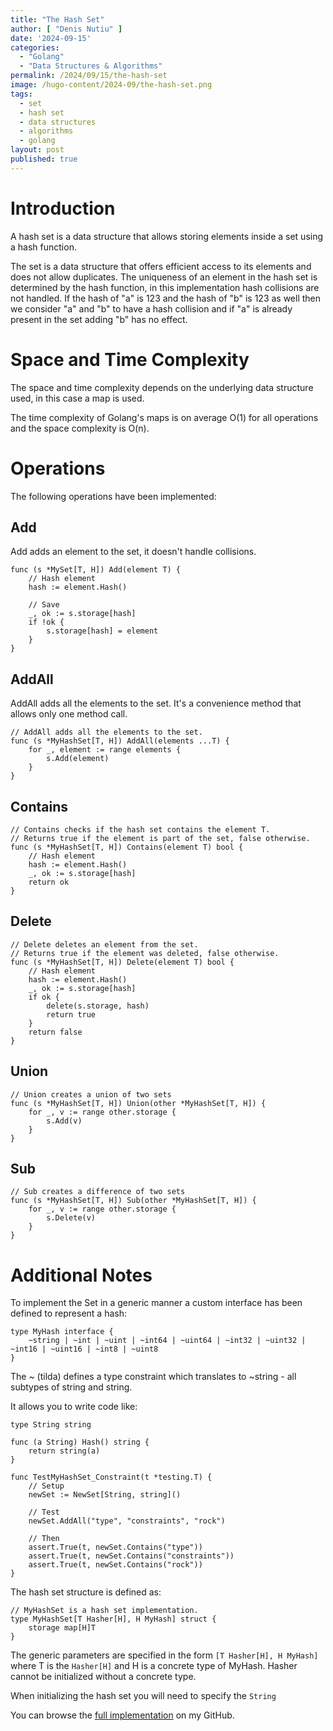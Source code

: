 ```yaml
---
title: "The Hash Set"
author: [ "Denis Nutiu" ]
date: '2024-09-15'
categories:
  - "Golang"
  - "Data Structures & Algorithms"
permalink: /2024/09/15/the-hash-set
image: /hugo-content/2024-09/the-hash-set.png
tags:
  - set
  - hash set
  - data structures
  - algorithms
  - golang
layout: post
published: true
---
```


# Introduction

A hash set is a data structure that allows storing elements inside a set using a hash function.

The set is a data structure that offers efficient access to its elements and does not allow duplicates. The uniqueness
of an element in the hash set is determined by the hash function, in this implementation hash
collisions are not handled. If the hash of "a" is 123 and the hash of "b" is 123 as well then we consider "a" and "b"
to have a hash collision and if "a" is already present in the set adding "b" has no effect.

# Space and Time Complexity

The space and time complexity depends on the underlying data structure used, in this case a map is used.

The time complexity of Golang's maps is on average O(1) for all operations and the space complexity is O(n).

# Operations

The following operations have been implemented:

## Add

Add adds an element to the set, it doesn't handle collisions.

```golang
func (s *MySet[T, H]) Add(element T) {
	// Hash element
	hash := element.Hash()

	// Save
	_, ok := s.storage[hash]
	if !ok {
		s.storage[hash] = element
	}
}
```

## AddAll

AddAll adds all the elements to the set. It's a convenience method that allows only one method call.

```golang
// AddAll adds all the elements to the set.
func (s *MyHashSet[T, H]) AddAll(elements ...T) {
	for _, element := range elements {
		s.Add(element)
	}
}
```

## Contains

```golang
// Contains checks if the hash set contains the element T.
// Returns true if the element is part of the set, false otherwise.
func (s *MyHashSet[T, H]) Contains(element T) bool {
	// Hash element
	hash := element.Hash()
	_, ok := s.storage[hash]
	return ok
}
```

## Delete

```golang
// Delete deletes an element from the set.
// Returns true if the element was deleted, false otherwise.
func (s *MyHashSet[T, H]) Delete(element T) bool {
	// Hash element
	hash := element.Hash()
	_, ok := s.storage[hash]
	if ok {
		delete(s.storage, hash)
		return true
	}
	return false
}

```

## Union

```golang
// Union creates a union of two sets
func (s *MyHashSet[T, H]) Union(other *MyHashSet[T, H]) {
	for _, v := range other.storage {
		s.Add(v)
	}
}
```
## Sub

```golang
// Sub creates a difference of two sets
func (s *MyHashSet[T, H]) Sub(other *MyHashSet[T, H]) {
	for _, v := range other.storage {
		s.Delete(v)
	}
}
```

# Additional Notes

To implement the Set in a generic manner a custom interface has been defined to represent a hash:

```golang
type MyHash interface {
	~string | ~int | ~uint | ~int64 | ~uint64 | ~int32 | ~uint32 | ~int16 | ~uint16 | ~int8 | ~uint8
}
```

The ~ (tilda) defines a type constraint which translates to ~string - all subtypes of string and string.

It allows you to write code like:

```golang
type String string

func (a String) Hash() string {
	return string(a)
}

func TestMyHashSet_Constraint(t *testing.T) {
	// Setup
	newSet := NewSet[String, string]()

	// Test
	newSet.AddAll("type", "constraints", "rock")

	// Then
	assert.True(t, newSet.Contains("type"))
	assert.True(t, newSet.Contains("constraints"))
	assert.True(t, newSet.Contains("rock"))
}
```
The hash set structure is defined as:

```golang
// MyHashSet is a hash set implementation.
type MyHashSet[T Hasher[H], H MyHash] struct {
	storage map[H]T
}
```

The generic parameters are specified in the form `[T Hasher[H], H MyHash]` where T is the `Hasher[H]` and
H is a concrete type of MyHash. Hasher cannot be initialized without a concrete type.

When initializing the hash set you will need to specify the `String` 

You can browse the [full implementation](https://github.com/dnutiu/dsa-go/tree/master/hash_set) on my GitHub.